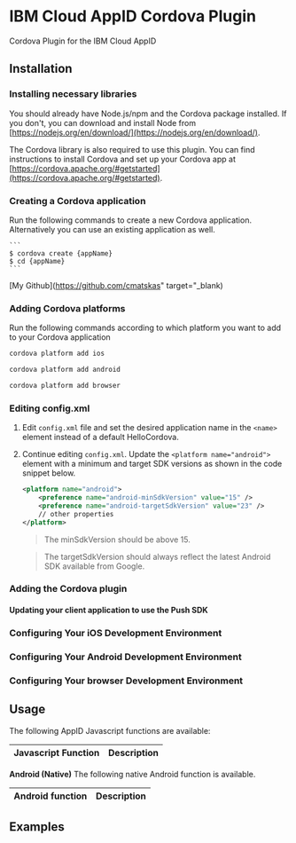 <!---
   Licensed Materials - Property of IBM

   (C) Copyright 2016 IBM Corp.

   Unless required by applicable law or agreed to in writing, software
   distributed under the License is distributed on an "AS IS" BASIS,
   WITHOUT WARRANTIES OR CONDITIONS OF ANY KIND, either express or implied.
   See the License for the specific language governing permissions and
   limitations under the License.
-->

# IBM Cloud AppID Cordova Plugin

Cordova Plugin for the IBM Cloud AppID

## Installation

### Installing necessary libraries

You should already have Node.js/npm and the Cordova package installed. If you don't, you can download and install Node from [https://nodejs.org/en/download/](https://nodejs.org/en/download/).

The Cordova library is also required to use this plugin. You can find instructions to install Cordova and set up your Cordova app at [https://cordova.apache.org/#getstarted](https://cordova.apache.org/#getstarted).

### Creating a Cordova application

Run the following commands to create a new Cordova application. Alternatively you can use an existing application as well. 

	```
	$ cordova create {appName}
	$ cd {appName}
	```
[My Github](https://github.com/cmatskas" target="_blank)


### Adding Cordova platforms

Run the following commands according to which platform you want to add to your Cordova application

```Bash
cordova platform add ios

cordova platform add android

cordova platform add browser
```

### Editing config.xml

1. Edit `config.xml` file and set the desired application name in the `<name>` element instead of a default HelloCordova.

	
2. Continue editing `config.xml`. Update the `<platform name="android">` element with a minimum and target SDK versions as shown in the code snippet below.

	```XML
	<platform name="android">
		<preference name="android-minSdkVersion" value="15" />
		<preference name="android-targetSdkVersion" value="23" />
		// other properties
	</platform>
	```

	> The minSdkVersion should be above 15.
	
	> The targetSdkVersion should always reflect the latest Android SDK available from Google.

### Adding the Cordova plugin



#### Updating your client application to use the Push SDK

### Configuring Your iOS Development Environment



### Configuring Your Android Development Environment



### Configuring Your browser Development Environment




## Usage

The following AppID Javascript functions are available:

Javascript Function | Description
--- | ---

**Android (Native)**
The following native Android function is available.

 Android function | Description
--- | ---


## Examples

